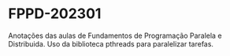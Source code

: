 # FPPD-202301
Anotações das aulas de Fundamentos de Programação Paralela e Distribuida.
Uso da biblioteca pthreads para paralelizar tarefas.
